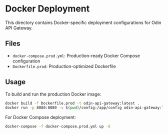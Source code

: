 # Docker Deployment

This directory contains Docker-specific deployment configurations for Odin API Gateway.

## Files

- `docker-compose.prod.yml`: Production-ready Docker Compose configuration
- `Dockerfile.prod`: Production-optimized Dockerfile

## Usage

To build and run the production Docker image:

```bash
docker build -f Dockerfile.prod -t odin-api-gateway:latest .
docker run -p 8080:8080 -v $(pwd)/config:/app/config odin-api-gateway:latest
```

For Docker Compose deployment:

```bash
docker-compose -f docker-compose.prod.yml up -d
```
